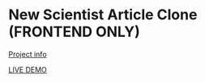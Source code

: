 # New Scientist Article Clone (FRONTEND ONLY)
[Project info](https://www.theodinproject.com/paths/full-stack-ruby-on-rails/courses/html-and-css/lessons/positioning-and-floating-elements)

[LIVE DEMO](https://new-scientist-clone-front.vercel.app/)